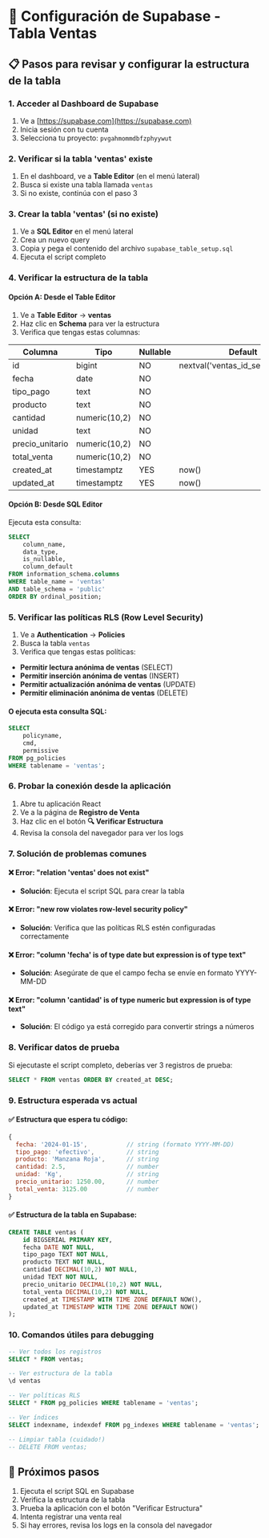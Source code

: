 # 🔧 Configuración de Supabase - Tabla Ventas

## 📋 Pasos para revisar y configurar la estructura de la tabla

### 1. **Acceder al Dashboard de Supabase**

1. Ve a [https://supabase.com](https://supabase.com)
2. Inicia sesión con tu cuenta
3. Selecciona tu proyecto: `pvgahmommdbfzphyywut`

### 2. **Verificar si la tabla 'ventas' existe**

1. En el dashboard, ve a **Table Editor** (en el menú lateral)
2. Busca si existe una tabla llamada `ventas`
3. Si no existe, continúa con el paso 3

### 3. **Crear la tabla 'ventas' (si no existe)**

1. Ve a **SQL Editor** en el menú lateral
2. Crea un nuevo query
3. Copia y pega el contenido del archivo `supabase_table_setup.sql`
4. Ejecuta el script completo

### 4. **Verificar la estructura de la tabla**

#### Opción A: Desde el Table Editor
1. Ve a **Table Editor** → **ventas**
2. Haz clic en **Schema** para ver la estructura
3. Verifica que tengas estas columnas:

| Columna | Tipo | Nullable | Default |
|---------|------|----------|---------|
| id | bigint | NO | nextval('ventas_id_seq'::regclass) |
| fecha | date | NO | |
| tipo_pago | text | NO | |
| producto | text | NO | |
| cantidad | numeric(10,2) | NO | |
| unidad | text | NO | |
| precio_unitario | numeric(10,2) | NO | |
| total_venta | numeric(10,2) | NO | |
| created_at | timestamptz | YES | now() |
| updated_at | timestamptz | YES | now() |

#### Opción B: Desde SQL Editor
Ejecuta esta consulta:

```sql
SELECT 
    column_name,
    data_type,
    is_nullable,
    column_default
FROM information_schema.columns 
WHERE table_name = 'ventas' 
AND table_schema = 'public'
ORDER BY ordinal_position;
```

### 5. **Verificar las políticas RLS (Row Level Security)**

1. Ve a **Authentication** → **Policies**
2. Busca la tabla `ventas`
3. Verifica que tengas estas políticas:

- **Permitir lectura anónima de ventas** (SELECT)
- **Permitir inserción anónima de ventas** (INSERT)
- **Permitir actualización anónima de ventas** (UPDATE)
- **Permitir eliminación anónima de ventas** (DELETE)

#### O ejecuta esta consulta SQL:

```sql
SELECT 
    policyname,
    cmd,
    permissive
FROM pg_policies 
WHERE tablename = 'ventas';
```

### 6. **Probar la conexión desde la aplicación**

1. Abre tu aplicación React
2. Ve a la página de **Registro de Venta**
3. Haz clic en el botón **🔍 Verificar Estructura**
4. Revisa la consola del navegador para ver los logs

### 7. **Solución de problemas comunes**

#### ❌ Error: "relation 'ventas' does not exist"
- **Solución**: Ejecuta el script SQL para crear la tabla

#### ❌ Error: "new row violates row-level security policy"
- **Solución**: Verifica que las políticas RLS estén configuradas correctamente

#### ❌ Error: "column 'fecha' is of type date but expression is of type text"
- **Solución**: Asegúrate de que el campo fecha se envíe en formato YYYY-MM-DD

#### ❌ Error: "column 'cantidad' is of type numeric but expression is of type text"
- **Solución**: El código ya está corregido para convertir strings a números

### 8. **Verificar datos de prueba**

Si ejecutaste el script completo, deberías ver 3 registros de prueba:

```sql
SELECT * FROM ventas ORDER BY created_at DESC;
```

### 9. **Estructura esperada vs actual**

#### ✅ Estructura que espera tu código:
```javascript
{
  fecha: '2024-01-15',           // string (formato YYYY-MM-DD)
  tipo_pago: 'efectivo',         // string
  producto: 'Manzana Roja',      // string
  cantidad: 2.5,                 // number
  unidad: 'Kg',                  // string
  precio_unitario: 1250.00,      // number
  total_venta: 3125.00           // number
}
```

#### ✅ Estructura de la tabla en Supabase:
```sql
CREATE TABLE ventas (
    id BIGSERIAL PRIMARY KEY,
    fecha DATE NOT NULL,
    tipo_pago TEXT NOT NULL,
    producto TEXT NOT NULL,
    cantidad DECIMAL(10,2) NOT NULL,
    unidad TEXT NOT NULL,
    precio_unitario DECIMAL(10,2) NOT NULL,
    total_venta DECIMAL(10,2) NOT NULL,
    created_at TIMESTAMP WITH TIME ZONE DEFAULT NOW(),
    updated_at TIMESTAMP WITH TIME ZONE DEFAULT NOW()
);
```

### 10. **Comandos útiles para debugging**

```sql
-- Ver todos los registros
SELECT * FROM ventas;

-- Ver estructura de la tabla
\d ventas

-- Ver políticas RLS
SELECT * FROM pg_policies WHERE tablename = 'ventas';

-- Ver índices
SELECT indexname, indexdef FROM pg_indexes WHERE tablename = 'ventas';

-- Limpiar tabla (cuidado!)
-- DELETE FROM ventas;
```

## 🎯 Próximos pasos

1. Ejecuta el script SQL en Supabase
2. Verifica la estructura de la tabla
3. Prueba la aplicación con el botón "Verificar Estructura"
4. Intenta registrar una venta real
5. Si hay errores, revisa los logs en la consola del navegador